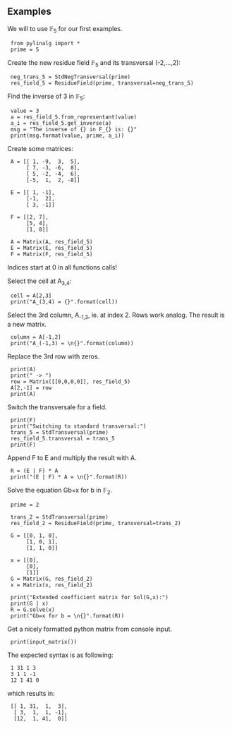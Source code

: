 Examples
--------------

We will to use 𝔽<sub>5</sub> for our first examples.

     from pylinalg import *
     prime = 5

Create the new residue field 𝔽<sub>5</sub> and its transversal (-2,...,2):

     neg_trans_5 = StdNegTransversal(prime)
     res_field_5 = ResidueField(prime, transversal=neg_trans_5)

Find the inverse of 3 in 𝔽<sub>5</sub>:

     value = 3
     a = res_field_5.from_representant(value)
     a_i = res_field_5.get_inverse(a)
     msg = "The inverse of {} in F_{} is: {}"
     print(msg.format(value, prime, a_i))

Create some matrices:

     A = [[ 1, -9,  3,  5],
          [ 7, -3, -6,  8],
          [ 5, -2, -4,  6],
          [-5,  1,  2, -8]]

     E = [[ 1, -1],
          [-1,  2],
          [ 3, -1]]

     F = [[2, 7],
          [5, 4],
          [1, 8]]

     A = Matrix(A, res_field_5)
     E = Matrix(E, res_field_5)
     F = Matrix(F, res_field_5)


Indices start at 0 in all functions calls!

Select the cell at A<sub>3,4</sub>:

     cell = A[2,3]
     print("A_(3,4) = {}".format(cell))

Select the 3rd column, A<sub>-1,3</sub>, ie. at index 2. Rows work analog. The result is a new matrix.

     column = A[-1,2]
     print("A_(-1,3) = \n{}".format(column))

Replace the 3rd row with zeros.

     print(A)
     print(" -> ")
     row = Matrix([[0,0,0,0]], res_field_5)
     A[2,-1] = row
     print(A)

Switch the transversale for a field.

     print(F)
     print("Switching to standard transversal:")
     trans_5 = StdTransversal(prime)
     res_field_5.transversal = trans_5
     print(F)

Append F to E and multiply the result with A.

     R = (E | F) * A
     print("(E | F) * A = \n{}".format(R))


Solve the equation Gb=x for b in 𝔽<sub>2</sub>.

     prime = 2

     trans_2 = StdTransversal(prime)
     res_field_2 = ResidueField(prime, transversal=trans_2)

     G = [[0, 1, 0],
          [1, 0, 1],
          [1, 1, 0]]

     x = [[0],
          [0],
          [1]]
     G = Matrix(G, res_field_2)
     x = Matrix(x, res_field_2)

     print("Extended coefficient matrix for Sol(G,x):")
     print(G | x)
     R = G.solve(x)
     print("Gb=x for b = \n{}".format(R))


Get a nicely formatted python matrix from console input.

     print(input_matrix())

The expected syntax is as following:
    
     1 31 1 3
     3 1 1 -1
     12 1 41 0

which results in:

     [[ 1, 31,  1,  3],
      [ 3,  1,  1, -1],
      [12,  1, 41,  0]]
